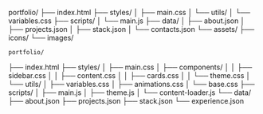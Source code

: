 portfolio/
├── index.html
├── styles/
│   ├── main.css
│   └── utils/
│       └── variables.css
├── scripts/
│   └── main.js
├── data/
│   ├── about.json
│   ├── projects.json
│   ├── stack.json
│   └── contacts.json
└── assets/
    ├── icons/
    └── images/



    portfolio/
├── index.html
├── styles/
│   ├── main.css
│   ├── components/
│   │   ├── sidebar.css
│   │   ├── content.css
│   │   ├── cards.css
│   │   └── theme.css
│   └── utils/
│       ├── variables.css
│       ├── animations.css
│       └── base.css
├── scripts/
│   ├── main.js
│   ├── theme.js
│   └── content-loader.js
└── data/
    ├── about.json
    ├── projects.json
    ├── stack.json
    └── experience.json